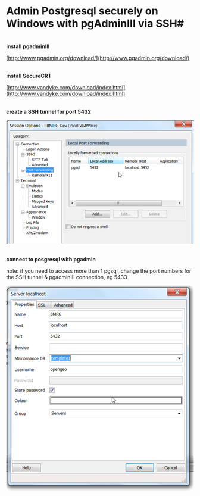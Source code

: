 # Admin Postgresql securely on Windows with pgAdminIII via SSH#

<br/> **install pgadminIII**

[http://www.pgadmin.org/download/](http://www.pgadmin.org/download/)

<br/> **install SecureCRT**

[http://www.vandyke.com/download/index.html](http://www.vandyke.com/download/index.html)


<br/> **create a SSH tunnel for port 5432**

![](img/2.png)


<br/> **connect to posgresql with pgadmin**

note: if you need to access more than 1 pgsql, change the port numbers for the SSH tunnel & pgadminIII connection, eg 5433

![](img/1.png)

